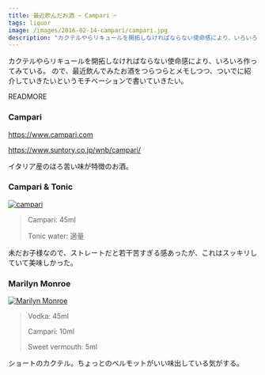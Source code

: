 ```yaml
---
title: 最近飲んだお酒 ~ Campari ~
tags: liquor
image: /images/2016-02-14-campari/campari.jpg
description: "カクテルやらリキュールを開拓しなければならない使命感により、いろいろ作ってみている。ので、最近飲んでみたお酒をつらつらとメモしつつ、ついでに紹介していきたいというモチベーションで書いていきたい。"
---
```


カクテルやらリキュールを開拓しなければならない使命感により、いろいろ作ってみている。
ので、最近飲んでみたお酒をつらつらとメモしつつ、ついでに紹介していきたいというモチベーションで書いていきたい。

READMORE

### Campari

https://www.campari.com

https://www.suntory.co.jp/wnb/campari/

イタリア産のほろ苦い味が特徴のお酒。

### Campari & Tonic

[![campari](2016-02-14-campari/campari.jpg)](/images/2016-02-14-campari/campari.jpg)

> Campari: 45ml
>
> Tonic water: 適量

未だお子様なので、ストレートだと若干苦すぎる感あったが、これはスッキリしていて美味しかった。

### Marilyn Monroe

[![Marilyn Monroe](2016-02-14-campari/monroe.jpg)](/images/2016-02-14-campari/monroe.jpg)

> Vodka: 45ml
>
> Campari: 10ml
>
> Sweet vermouth: 5ml

ショートのカクテル。ちょっとのベルモットがいい味出している気がする。

